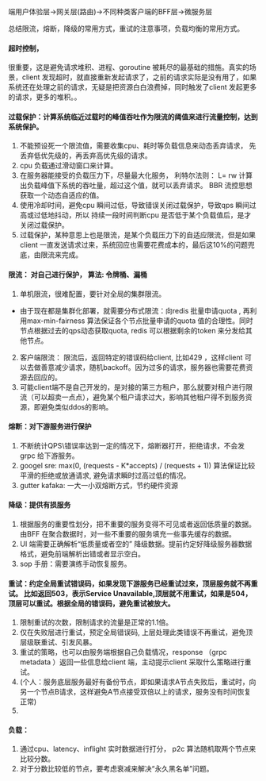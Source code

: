 端用户体验层->网关层(路由)->不同种类客户端的BFF层->微服务层

总结限流，熔断，降级的常用方式，重试的注意事项，负载均衡的常用方式。
#### 超时控制，
 很重要，这是避免请求堆积、进程、goroutine 被耗尽的最基础的措施。真实的场景，client 发现超时，就直接重新发起请求了，之前的请求实际是没有用了，如果系统还在处理之前的请求，无疑是把资源白白浪费掉，同时触发了client 发起更多的请求，更多的堆积。。

#### 过载保护：计算系统临近过载时的峰值吞吐作为限流的阈值来进行流量控制，达到系统保护。
1. 不能预设死一个限流值，需要收集cpu、耗时等负载信息来动态丢弃请求， 先丢弃低优先级的，再丢弃高优先级的请求。 
2. cpu 负载通过滑动窗口来计算。 
3. 在服务器能接受的负载压力下，尽量最大化服务， 利特尔法则： L= rw 计算出负载峰值下系统的吞吐量，超过这个值，就可以丢弃请求。 BBR 流控思想获取一个动态自适应的值。
4. 使用冷却时间，避免cpu 瞬间过低，导致错误关闭过载保护，导致qps 瞬间过高或过低地抖动，所以 持续一段时间判断cpu 是否低于某个负载值后，是才关闭过载保护。
5. 过载保护，某种意思上也是限流，是某个负载压力下的自适应限流，但是如果client 一直发送请求过来，系统回应也需要花费成本的，最后这10%的问题兜底，由限流来完成。

#### 限流： 对自己进行保护， 算法: 令牌桶、漏桶
1. 单机限流，很难配置，要针对全局的集群限流。
 + 由于现在都是集群化部署，就需要分布式限流：向redis 批量申请quota , 再利用max-min-fairness 算法保证各个节点批量申请的quota 值的合理性。同时节点根据过去的qps动态获取quota, redis 可以根据剩余的token 来分发给其他节点。
2. 客户端限流： 限流后，返回特定的错误码给client, 比如429 ，这样client 可以去做善意减少请求，随机backoff。因为过多的请求，服务器也需要花费资源去回应的。
3. 可能client端不是自己开发的，是对接的第三方租户，那么就要对租户进行限流（可以超卖一点点），避免某个租户请求过大，影响其他租户得不到服务资源，即避免类似ddos的影响。

#### 熔断：对下游服务进行保护
1.  不断统计QPS\错误率达到一定的情况下，熔断器打开，拒绝请求，不会发grpc 给下游服务。
2.  googel sre: max(0, (requests - K*accepts) / (requests + 1)) 算法保证比较平滑的拒绝或放通请求, 避免请求瞬时过高过低的情况。
3. gutter  kafaka: 一大一小双熔断方式，节约硬件资源

#### 降级：提供有损服务
1. 根据服务的重要性划分，把不重要的服务变得不可见或者返回低质量的数据。由BFF 在聚合数据时，对一些不重要的服务填充一些事先缓存的数据。
1. UI 端需要正确解析“低质量或者空的” 降级数据。提前约定好降级服务器数据格式，避免前端解析出错或者显示空白。
2. sop 手册：需要演练手动恢复服务。
#### 重试：约定全局重试错误码，如果发现下游服务已经重试过来，顶层服务就不再重试。 比如返回503，表示Service Unavailable,顶层就不用重试，如果是504，顶层可以重试。根据全局的错误码，避免重试被放大。
1. 限制重试的次数，限制请求的流量是正常的1.1倍。
2. 仅在失败层进行重试，预定全局错误码, 上层处理此类错误不再重试，避免顶层级联重试、引发风暴。
3. 重试的策略，也可以由服务端根据自己负载情况，response （grpc metadata ）返回一些信息给client 端，主动提示client 采取什么策略进行重试。
4. (个人：服务底层服务最好有备份节点，即如果请求A节点失败后，重试时，向另一个节点B请求，这样避免A节点接受双倍以上的请求，服务没有时间恢复正常)
5. 
#### 负载：
1. 通过cpu、latency、inflight 实时数据进行打分， p2c 算法随机取两个节点来比较分数。
2. 对于分数比较低的节点，要考虑衰减来解决“永久黑名单”问题。
